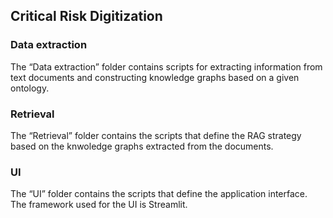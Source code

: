 ## Critical Risk Digitization

### Data extraction

The “Data extraction” folder contains scripts for extracting information from text documents and constructing knowledge graphs based on a given ontology.

### Retrieval

The “Retrieval” folder contains the scripts that define the RAG strategy based on the knwoledge graphs extracted from the documents.

### UI

The “UI” folder contains the scripts that define the application interface. The framework used for the UI is Streamlit.
